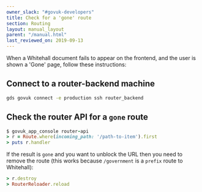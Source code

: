 ```yaml
---
owner_slack: "#govuk-developers"
title: Check for a 'gone' route
section: Routing
layout: manual_layout
parent: "/manual.html"
last_reviewed_on: 2019-09-13
---
```


When a Whitehall document fails to appear on the frontend, and the user
is shown a 'Gone' page, follow these instructions:

## Connect to a router-backend machine

```bash
gds govuk connect -e production ssh router_backend
```

## Check the router API for a `gone` route

```ruby
$ govuk_app_console router-api
> r = Route.where(incoming_path: '/path-to-item').first
> puts r.handler
```

If the result is `gone` and you want to unblock the URL then you need to
remove the route (this works because `/government` is a `prefix` route
to Whitehall):

```ruby
> r.destroy
> RouterReloader.reload
```
